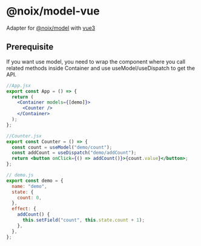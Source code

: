 # @noix/model-vue

Adapter for [@noix/model](https://github.com/AserJoker/noix-model) with [vue3](https://github.com/vuejs/core)

## Prerequisite

If you want use model, you need to wrap the component where you call related methods inside Container and use useModel/useDispatch to get the API.

```jsx
//App.jsx
export const App = () => {
  return (
    <Container models={[demo]}>
      <Counter />
    </Container>
  );
};
```

```jsx
//Counter.jsx
export const Counter = () => {
  const count = useModel("demo/count");
  const addCount = useDispatch("demo/addCount");
  return <button onClick={() => addCount()}>{count.value}</button>;
};
```

```javascript
// demo.js
export const demo = {
  name: "demo",
  state: {
    count: 0,
  },
  effect: {
    addCount() {
      this.setField("count", this.state.count + 1);
    },
  },
};
```
